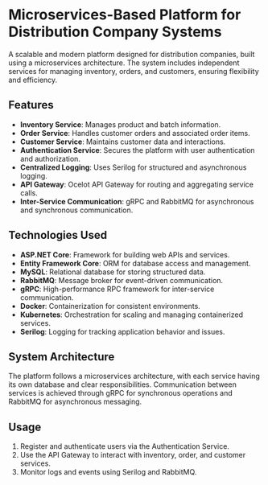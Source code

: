 # Microservices-Based Platform for Distribution Company Systems

A scalable and modern platform designed for distribution companies, built using a microservices architecture. The system includes independent services for managing inventory, orders, and customers, ensuring flexibility and efficiency.

## Features

- **Inventory Service**: Manages product and batch information.
- **Order Service**: Handles customer orders and associated order items.
- **Customer Service**: Maintains customer data and interactions.
- **Authentication Service**: Secures the platform with user authentication and authorization.
- **Centralized Logging**: Uses Serilog for structured and asynchronous logging.
- **API Gateway**: Ocelot API Gateway for routing and aggregating service calls.
- **Inter-Service Communication**: gRPC and RabbitMQ for asynchronous and synchronous communication.

## Technologies Used

- **ASP.NET Core**: Framework for building web APIs and services.
- **Entity Framework Core**: ORM for database access and management.
- **MySQL**: Relational database for storing structured data.
- **RabbitMQ**: Message broker for event-driven communication.
- **gRPC**: High-performance RPC framework for inter-service communication.
- **Docker**: Containerization for consistent environments.
- **Kubernetes**: Orchestration for scaling and managing containerized services.
- **Serilog**: Logging for tracking application behavior and issues.

## System Architecture

The platform follows a microservices architecture, with each service having its own database and clear responsibilities. Communication between services is achieved through gRPC for synchronous operations and RabbitMQ for asynchronous messaging.


## Usage

1. Register and authenticate users via the Authentication Service.
2. Use the API Gateway to interact with inventory, order, and customer services.
3. Monitor logs and events using Serilog and RabbitMQ.


